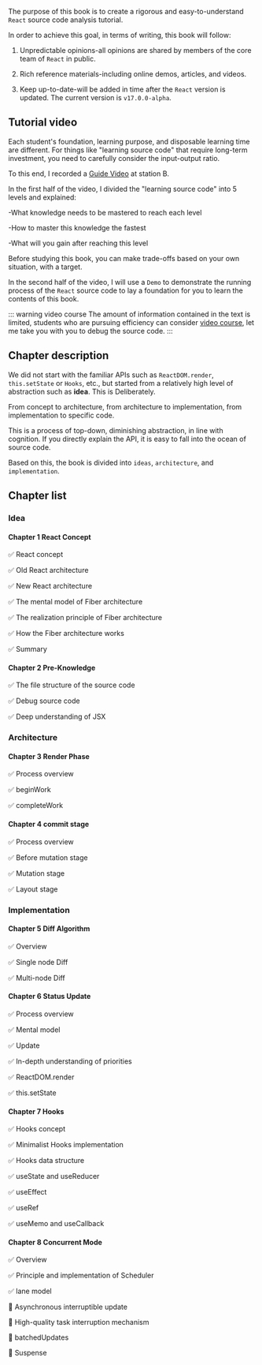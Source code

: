 The purpose of this book is to create a rigorous and easy-to-understand `React` source code analysis tutorial.

In order to achieve this goal, in terms of writing, this book will follow:

1. Unpredictable opinions-all opinions are shared by members of the core team of `React` in public.

2. Rich reference materials-including online demos, articles, and videos.

3. Keep up-to-date-will be added in time after the `React` version is updated. The current version is `v17.0.0-alpha`.

## Tutorial video

Each student's foundation, learning purpose, and disposable learning time are different. For things like "learning source code" that require long-term investment, you need to carefully consider the input-output ratio.

To this end, I recorded a [Guide Video](https://www.bilibili.com/video/BV1Ki4y1u7Vr) at station B.

In the first half of the video, I divided the "learning source code" into 5 levels and explained:

-What knowledge needs to be mastered to reach each level

-How to master this knowledge the fastest

-What will you gain after reaching this level

Before studying this book, you can make trade-offs based on your own situation, with a target.

In the second half of the video, I will use a `Demo` to demonstrate the running process of the `React` source code to lay a foundation for you to learn the contents of this book.

::: warning video course
The amount of information contained in the text is limited, students who are pursuing efficiency can consider [video course](https://ke.segmentfault.com/course/1650000023864436), let me take you with you to debug the source code.
:::

## Chapter description

We did not start with the familiar APIs such as `ReactDOM.render`, `this.setState` or `Hooks`, etc., but started from a relatively high level of abstraction such as **idea**. This is Deliberately.

From concept to architecture, from architecture to implementation, from implementation to specific code.

This is a process of top-down, diminishing abstraction, in line with cognition. If you directly explain the API, it is easy to fall into the ocean of source code.

Based on this, the book is divided into `ideas`, `architecture`, and `implementation`.

## Chapter list

### Idea

#### Chapter 1 React Concept

✅ React concept

✅ Old React architecture

✅ New React architecture

✅ The mental model of Fiber architecture

✅ The realization principle of Fiber architecture

✅ How the Fiber architecture works

✅ Summary

#### Chapter 2 Pre-Knowledge

✅ The file structure of the source code

✅ Debug source code

✅ Deep understanding of JSX

### Architecture

#### Chapter 3 Render Phase

✅ Process overview

✅ beginWork

✅ completeWork

#### Chapter 4 commit stage

✅ Process overview

✅ Before mutation stage

✅ Mutation stage

✅ Layout stage

### Implementation

#### Chapter 5 Diff Algorithm

✅ Overview

✅ Single node Diff

✅ Multi-node Diff

#### Chapter 6 Status Update

✅ Process overview

✅ Mental model

✅ Update

✅ In-depth understanding of priorities

✅ ReactDOM.render

✅ this.setState

#### Chapter 7 Hooks

✅ Hooks concept

✅ Minimalist Hooks implementation

✅ Hooks data structure

✅ useState and useReducer

✅ useEffect

✅ useRef

✅ useMemo and useCallback

#### Chapter 8 Concurrent Mode

✅ Overview

✅ Principle and implementation of Scheduler

✅ lane model

📝 Asynchronous interruptible update

📝 High-quality task interruption mechanism

📝 batchedUpdates

📝 Suspense